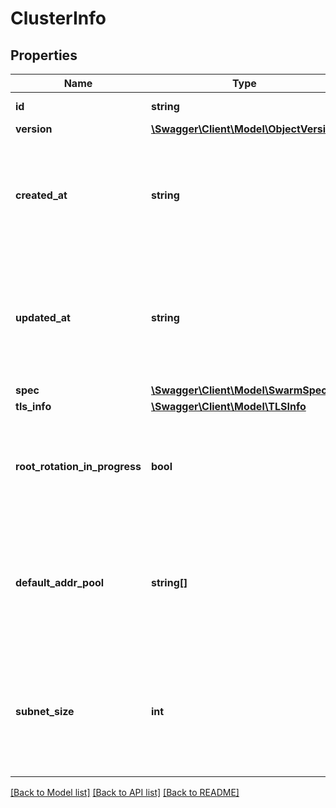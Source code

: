 # ClusterInfo

## Properties
Name | Type | Description | Notes
------------ | ------------- | ------------- | -------------
**id** | **string** | The ID of the swarm. | [optional] 
**version** | [**\Swagger\Client\Model\ObjectVersion**](ObjectVersion.md) |  | [optional] 
**created_at** | **string** | Date and time at which the swarm was initialised in [RFC 3339](https://www.ietf.org/rfc/rfc3339.txt) format with nano-seconds. | [optional] 
**updated_at** | **string** | Date and time at which the swarm was last updated in [RFC 3339](https://www.ietf.org/rfc/rfc3339.txt) format with nano-seconds. | [optional] 
**spec** | [**\Swagger\Client\Model\SwarmSpec**](SwarmSpec.md) |  | [optional] 
**tls_info** | [**\Swagger\Client\Model\TLSInfo**](TLSInfo.md) |  | [optional] 
**root_rotation_in_progress** | **bool** | Whether there is currently a root CA rotation in progress for the swarm | [optional] 
**default_addr_pool** | **string[]** | Default Address Pool specifies default subnet pools for global scope networks. | [optional] 
**subnet_size** | **int** | SubnetSize specifies the subnet size of the networks created from the default subnet pool. | [optional] 

[[Back to Model list]](../README.md#documentation-for-models) [[Back to API list]](../README.md#documentation-for-api-endpoints) [[Back to README]](../README.md)


